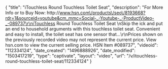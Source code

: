 {
    "title": "iTouchless Round Touchless Toilet Seat",
    "description": "For More Info or to Buy Now: http:\/\/www.hsn.com\/products\/seo\/8193668?rdr=1&sourceid=youtube&cm_mmc=Social-_-Youtube-_-ProductVideo-_-089737\r\niTouchless Round Touchless Toilet Seat \nSkip the ick and put an end to household arguments with this touchless toilet seat. Convenient and easy to install, the toilet seat has one sensor that...\r\nPrices shown on the previously recorded video may not represent the current price.  View hsn.com to view the current selling price. HSN Item #089737",
    "videoid": "112334124",
    "date_created": "1496888926",
    "date_modified": "1503417219",
    "type": "captivate",
    "layout": "video",
    "url": "\/v\/itouchless-round-touchless-toilet-seat\/112334124"
}